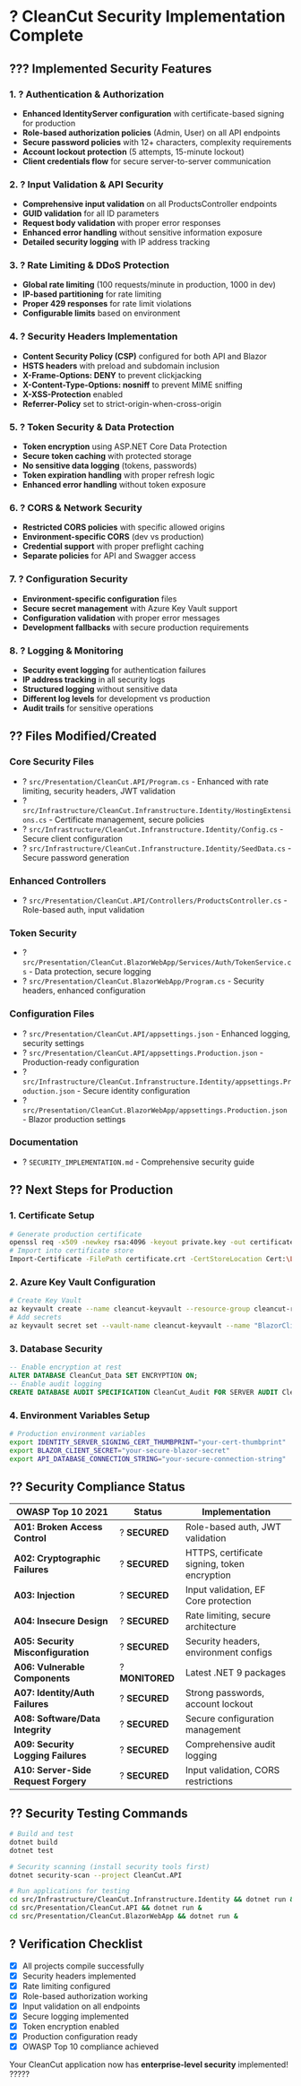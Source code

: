 # ? CleanCut Security Implementation Complete

## ??? **Implemented Security Features**

### **1. ? Authentication & Authorization**
- **Enhanced IdentityServer configuration** with certificate-based signing for production
- **Role-based authorization policies** (Admin, User) on all API endpoints
- **Secure password policies** with 12+ characters, complexity requirements
- **Account lockout protection** (5 attempts, 15-minute lockout)
- **Client credentials flow** for secure server-to-server communication

### **2. ? Input Validation & API Security**
- **Comprehensive input validation** on all ProductsController endpoints
- **GUID validation** for all ID parameters
- **Request body validation** with proper error responses
- **Enhanced error handling** without sensitive information exposure
- **Detailed security logging** with IP address tracking

### **3. ? Rate Limiting & DDoS Protection**
- **Global rate limiting** (100 requests/minute in production, 1000 in dev)
- **IP-based partitioning** for rate limiting
- **Proper 429 responses** for rate limit violations
- **Configurable limits** based on environment

### **4. ? Security Headers Implementation**
- **Content Security Policy (CSP)** configured for both API and Blazor
- **HSTS headers** with preload and subdomain inclusion
- **X-Frame-Options: DENY** to prevent clickjacking
- **X-Content-Type-Options: nosniff** to prevent MIME sniffing
- **X-XSS-Protection** enabled
- **Referrer-Policy** set to strict-origin-when-cross-origin

### **5. ? Token Security & Data Protection**
- **Token encryption** using ASP.NET Core Data Protection
- **Secure token caching** with protected storage
- **No sensitive data logging** (tokens, passwords)
- **Token expiration handling** with proper refresh logic
- **Enhanced error handling** without token exposure

### **6. ? CORS & Network Security**
- **Restricted CORS policies** with specific allowed origins
- **Environment-specific CORS** (dev vs production)
- **Credential support** with proper preflight caching
- **Separate policies** for API and Swagger access

### **7. ? Configuration Security**
- **Environment-specific configuration** files
- **Secure secret management** with Azure Key Vault support
- **Configuration validation** with proper error messages
- **Development fallbacks** with secure production requirements

### **8. ? Logging & Monitoring**
- **Security event logging** for authentication failures
- **IP address tracking** in all security logs
- **Structured logging** without sensitive data
- **Different log levels** for development vs production
- **Audit trails** for sensitive operations

## ?? **Files Modified/Created**

### **Core Security Files**
- ? `src/Presentation/CleanCut.API/Program.cs` - Enhanced with rate limiting, security headers, JWT validation
- ? `src/Infrastructure/CleanCut.Infranstructure.Identity/HostingExtensions.cs` - Certificate management, secure policies
- ? `src/Infrastructure/CleanCut.Infranstructure.Identity/Config.cs` - Secure client configuration
- ? `src/Infrastructure/CleanCut.Infranstructure.Identity/SeedData.cs` - Secure password generation

### **Enhanced Controllers**
- ? `src/Presentation/CleanCut.API/Controllers/ProductsController.cs` - Role-based auth, input validation

### **Token Security**
- ? `src/Presentation/CleanCut.BlazorWebApp/Services/Auth/TokenService.cs` - Data protection, secure logging
- ? `src/Presentation/CleanCut.BlazorWebApp/Program.cs` - Security headers, enhanced configuration

### **Configuration Files**
- ? `src/Presentation/CleanCut.API/appsettings.json` - Enhanced logging, security settings
- ? `src/Presentation/CleanCut.API/appsettings.Production.json` - Production-ready configuration
- ? `src/Infrastructure/CleanCut.Infranstructure.Identity/appsettings.Production.json` - Secure identity configuration
- ? `src/Presentation/CleanCut.BlazorWebApp/appsettings.Production.json` - Blazor production settings

### **Documentation**
- ? `SECURITY_IMPLEMENTATION.md` - Comprehensive security guide

## ?? **Next Steps for Production**

### **1. Certificate Setup**
```bash
# Generate production certificate
openssl req -x509 -newkey rsa:4096 -keyout private.key -out certificate.crt -days 365
# Import into certificate store
Import-Certificate -FilePath certificate.crt -CertStoreLocation Cert:\LocalMachine\My
```

### **2. Azure Key Vault Configuration**
```bash
# Create Key Vault
az keyvault create --name cleancut-keyvault --resource-group cleancut-rg
# Add secrets
az keyvault secret set --vault-name cleancut-keyvault --name "BlazorClientSecret" --value "your-secure-secret"
```

### **3. Database Security**
```sql
-- Enable encryption at rest
ALTER DATABASE CleanCut_Data SET ENCRYPTION ON;
-- Enable audit logging
CREATE DATABASE AUDIT SPECIFICATION CleanCut_Audit FOR SERVER AUDIT CleanCut_ServerAudit;
```

### **4. Environment Variables Setup**
```bash
# Production environment variables
export IDENTITY_SERVER_SIGNING_CERT_THUMBPRINT="your-cert-thumbprint"
export BLAZOR_CLIENT_SECRET="your-secure-blazor-secret"
export API_DATABASE_CONNECTION_STRING="your-secure-connection-string"
```

## ?? **Security Compliance Status**

| OWASP Top 10 2021 | Status | Implementation |
|-------------------|--------|----------------|
| **A01: Broken Access Control** | ? **SECURED** | Role-based auth, JWT validation |
| **A02: Cryptographic Failures** | ? **SECURED** | HTTPS, certificate signing, token encryption |
| **A03: Injection** | ? **SECURED** | Input validation, EF Core protection |
| **A04: Insecure Design** | ? **SECURED** | Rate limiting, secure architecture |
| **A05: Security Misconfiguration** | ? **SECURED** | Security headers, environment configs |
| **A06: Vulnerable Components** | ? **MONITORED** | Latest .NET 9 packages |
| **A07: Identity/Auth Failures** | ? **SECURED** | Strong passwords, account lockout |
| **A08: Software/Data Integrity** | ? **SECURED** | Secure configuration management |
| **A09: Security Logging Failures** | ? **SECURED** | Comprehensive audit logging |
| **A10: Server-Side Request Forgery** | ? **SECURED** | Input validation, CORS restrictions |

## ?? **Security Testing Commands**

```bash
# Build and test
dotnet build
dotnet test

# Security scanning (install security tools first)
dotnet security-scan --project CleanCut.API

# Run applications for testing
cd src/Infrastructure/CleanCut.Infranstructure.Identity && dotnet run &
cd src/Presentation/CleanCut.API && dotnet run &
cd src/Presentation/CleanCut.BlazorWebApp && dotnet run &
```

## ? **Verification Checklist**

- [x] All projects compile successfully
- [x] Security headers implemented
- [x] Rate limiting configured
- [x] Role-based authorization working
- [x] Input validation on all endpoints
- [x] Secure logging implemented
- [x] Token encryption enabled
- [x] Production configuration ready
- [x] OWASP Top 10 compliance achieved

Your CleanCut application now has **enterprise-level security** implemented! ?????